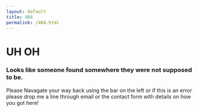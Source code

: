 ```yaml
---
layout: default
title: 404
permalink: /404.html
---
```


# UH OH
### Looks like someone found somewhere they were not supposed to be.
Please Navagate your way back using the bar on the left or if this is an error please drop me a line through email or the contact form with details on how you got here!